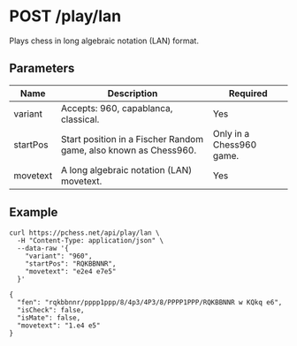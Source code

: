 # POST /play/lan

Plays chess in long algebraic notation (LAN) format.

## Parameters

| Name | Description | Required |
| ---- | ----------- | -------- |
| variant | Accepts: 960, capablanca, classical. | Yes |
| startPos | Start position in a Fischer Random game, also known as Chess960. | Only in a Chess960 game. |
| movetext | A long algebraic notation (LAN) movetext. | Yes |

## Example

```text
curl https://pchess.net/api/play/lan \
  -H "Content-Type: application/json" \
  --data-raw '{
    "variant": "960",
    "startPos": "RQKBBNNR",
    "movetext": "e2e4 e7e5"
  }'
```

```text
{
  "fen": "rqkbbnnr/pppp1ppp/8/4p3/4P3/8/PPPP1PPP/RQKBBNNR w KQkq e6",
  "isCheck": false,
  "isMate": false,
  "movetext": "1.e4 e5"
}
```
